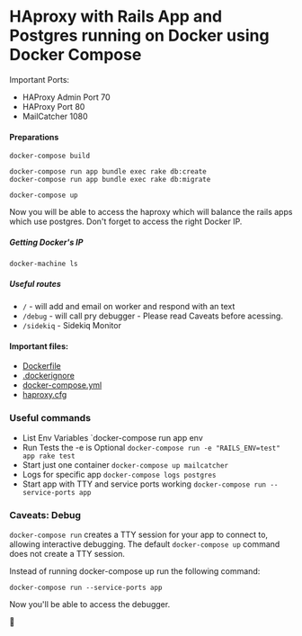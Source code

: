 # HAproxy with Rails App and Postgres running on Docker using Docker Compose

Important Ports:
* HAProxy Admin Port 70
* HAProxy Port 80
* MailCatcher 1080


#### Preparations
```shell
docker-compose build

docker-compose run app bundle exec rake db:create
docker-compose run app bundle exec rake db:migrate

docker-compose up
```

Now you will be able to access the haproxy which will balance the rails apps which use postgres.
Don't forget to access the right Docker IP.

##### Getting Docker's IP
`docker-machine ls`

##### Useful routes
* `/` - will add and email on worker and respond with an text
* `/debug` - will call pry debugger - Please read Caveats before acessing.
* `/sidekiq` - Sidekiq Monitor


#### Important files:

* [Dockerfile](https://github.com/scudelletti/haproxy_docker_rails_demo/blob/master/Dockerfile)
* [.dockerignore](https://github.com/scudelletti/haproxy_docker_rails_demo/blob/master/.dockerignore)
* [docker-compose.yml](https://github.com/scudelletti/haproxy_docker_rails_demo/blob/master/docker-compose.yml)
* [haproxy.cfg](https://github.com/scudelletti/haproxy_docker_rails_demo/blob/master/haproxy/haproxy.cfg)

### Useful commands

* List Env Variables `docker-compose run app env
* Run Tests the -e is Optional `docker-compose run -e "RAILS_ENV=test" app rake test`
* Start just one container `docker-compose up mailcatcher`
* Logs for specific app `docker-compose logs postgres`
* Start app with TTY and service ports working `docker-compose run --service-ports app`

### Caveats: Debug

`docker-compose run` creates a TTY session for your app to connect to, allowing interactive debugging. The default `docker-compose up` command does not create a TTY session.

Instead of running docker-compose up run the following command:

`docker-compose run --service-ports app`

Now you'll be able to access the debugger.

:whale:
